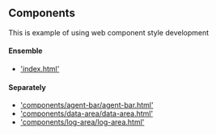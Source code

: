 ## Components
This is example of using web component style development

#### Ensemble
* ['index.html'](http://feonit.github.io/jssip-tester/)


#### Separately
* ['components/agent-bar/agent-bar.html'](http://feonit.github.io/jssip-tester/components/agent-bar/agent-bar.html)
* ['components/data-area/data-area.html'](http://feonit.github.io/jssip-tester/components/data-area/data-area.html)
* ['components/log-area/log-area.html'](http://feonit.github.io/jssip-tester/components/log-area/log-area.html)